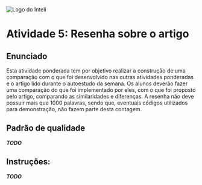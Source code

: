 <img src="../assets/logo-inteli.png" alt="Logo do Inteli"/>

# Atividade 5: Resenha sobre o artigo

## Enunciado

Esta atividade ponderada tem por objetivo realizar a construção de uma comparação com o que foi desenvolvido nas outras atividades ponderadas e o artigo lido durante o autoestudo da semana. Os alunos deverão fazer uma comparação do que foi implementado por eles, com o que foi proposto pelo artigo, comparando as similaridades e diferenças. A resenha não deve possuir mais que 1000 palavras, sendo que, eventuais códigos utilizados para demonstração, não fazem parte desta contagem.

## Padrão de qualidade

***TODO***

## Instruções:

***TODO***
